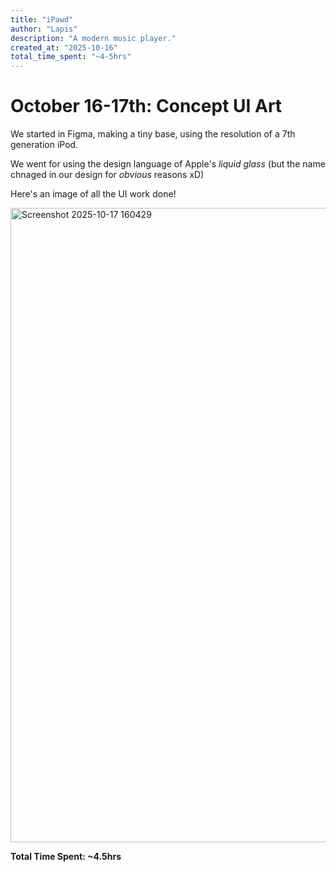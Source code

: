 ```yaml
---
title: "iPawd"
author: "Lapis"
description: "A modern music player."
created_at: "2025-10-16"
total_time_spent: "~4-5hrs"
---
```


# October 16-17th: Concept UI Art

We started in Figma, making a tiny base, using the resolution of a 7th generation iPod.

We went for using the design language of Apple's *liquid glass* (but the name chnaged in our design for *obvious* reasons xD)

Here's an image of all the UI work done!

<img width="1749" height="1015" alt="Screenshot 2025-10-17 160429" src="https://github.com/user-attachments/assets/b3fe9050-47e8-4acf-a040-22add4f498d6" />

**Total Time Spent: ~4.5hrs**
